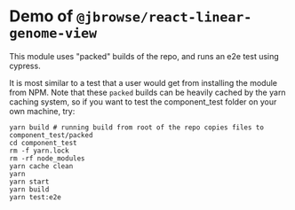 # Demo of `@jbrowse/react-linear-genome-view`

This module uses "packed" builds of the repo, and runs an e2e test using
cypress.

It is most similar to a test that a user would get from installing the module
from NPM. Note that these `packed` builds can be heavily cached by the yarn
caching system, so if you want to test the component_test folder on your own
machine, try:

```
yarn build # running build from root of the repo copies files to component_test/packed
cd component_test
rm -f yarn.lock
rm -rf node_modules
yarn cache clean
yarn
yarn start
yarn build
yarn test:e2e
```
